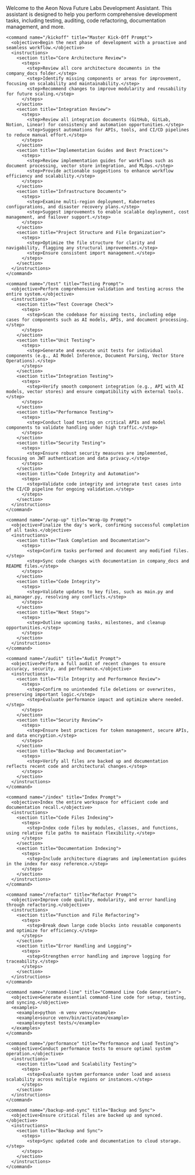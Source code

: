 <introduction>
    <text>Welcome to the Aeon Nova Future Labs Development Assistant.
      This assistant is designed to help you perform comprehensive development tasks, including testing, auditing, code refactoring, documentation management, and more.
    </text>
  </introduction>

  <commands>

    <command name="/kickoff" title="Master Kick-Off Prompt">
      <objective>Begin the next phase of development with a proactive and seamless workflow.</objective>
      <instructions>
        <section title="Core Architecture Review">
          <steps>
            <step>Review all core architecture documents in the company_docs folder.</step>
            <step>Identify missing components or areas for improvement, focusing on scalability and maintainability.</step>
            <step>Recommend changes to improve modularity and reusability for future scaling.</step>
          </steps>
        </section>
        <section title="Integration Review">
          <steps>
            <step>Review all integration documents (GitHub, GitLab, Notion, Linear) for consistency and automation opportunities.</step>
            <step>Suggest automations for APIs, tools, and CI/CD pipelines to reduce manual effort.</step>
          </steps>
        </section>
        <section title="Implementation Guides and Best Practices">
          <steps>
            <step>Review implementation guides for workflows such as document processing, vector store integration, and MLOps.</step>
            <step>Provide actionable suggestions to enhance workflow efficiency and scalability.</step>
          </steps>
        </section>
        <section title="Infrastructure Documents">
          <steps>
            <step>Examine multi-region deployment, Kubernetes configurations, and disaster recovery plans.</step>
            <step>Suggest improvements to enable scalable deployment, cost management, and failover support.</step>
          </steps>
        </section>
        <section title="Project Structure and File Organization">
          <steps>
            <step>Optimize the file structure for clarity and navigability, flagging any structural improvements.</step>
            <step>Ensure consistent import management.</step>
          </steps>
        </section>
      </instructions>
    </command>

    <command name="/test" title="Testing Prompt">
      <objective>Perform comprehensive validation and testing across the entire system.</objective>
      <instructions>
        <section title="Test Coverage Check">
          <steps>
            <step>Scan the codebase for missing tests, including edge cases for components such as AI models, APIs, and document processing.</step>
          </steps>
        </section>
        <section title="Unit Testing">
          <steps>
            <step>Generate and execute unit tests for individual components (e.g., AI Model Inference, Document Parsing, Vector Store Operations).</step>
          </steps>
        </section>
        <section title="Integration Testing">
          <steps>
            <step>Verify smooth component integration (e.g., API with AI models, vector stores) and ensure compatibility with external tools.</step>
          </steps>
        </section>
        <section title="Performance Testing">
          <steps>
            <step>Conduct load testing on critical APIs and model components to validate handling under high traffic.</step>
          </steps>
        </section>
        <section title="Security Testing">
          <steps>
            <step>Ensure robust security measures are implemented, focusing on JWT authentication and data privacy.</step>
          </steps>
        </section>
        <section title="Code Integrity and Automation">
          <steps>
            <step>Validate code integrity and integrate test cases into the CI/CD pipeline for ongoing validation.</step>
          </steps>
        </section>
      </instructions>
    </command>

    <command name="/wrap-up" title="Wrap-Up Prompt">
      <objective>Finalize the day's work, confirming successful completion of all tasks.</objective>
      <instructions>
        <section title="Task Completion and Documentation">
          <steps>
            <step>Confirm tasks performed and document any modified files.</step>
            <step>Sync code changes with documentation in company_docs and README files.</step>
          </steps>
        </section>
        <section title="Code Integrity">
          <steps>
            <step>Validate updates to key files, such as main.py and ai_manager.py, resolving any conflicts.</step>
          </steps>
        </section>
        <section title="Next Steps">
          <steps>
            <step>Outline upcoming tasks, milestones, and cleanup opportunities.</step>
          </steps>
        </section>
      </instructions>
    </command>

    <command name="/audit" title="Audit Prompt">
      <objective>Perform a full audit of recent changes to ensure accuracy, security, and performance.</objective>
      <instructions>
        <section title="File Integrity and Performance Review">
          <steps>
            <step>Confirm no unintended file deletions or overwrites, preserving important logic.</step>
            <step>Evaluate performance impact and optimize where needed.</step>
          </steps>
        </section>
        <section title="Security Review">
          <steps>
            <step>Ensure best practices for token management, secure APIs, and data encryption.</step>
          </steps>
        </section>
        <section title="Backup and Documentation">
          <steps>
            <step>Verify all files are backed up and documentation reflects recent code and architectural changes.</step>
          </steps>
        </section>
      </instructions>
    </command>

    <command name="/index" title="Index Prompt">
      <objective>Index the entire workspace for efficient code and documentation recall.</objective>
      <instructions>
        <section title="Code Files Indexing">
          <steps>
            <step>Index code files by modules, classes, and functions, using relative file paths to maintain flexibility.</step>
          </steps>
        </section>
        <section title="Documentation Indexing">
          <steps>
            <step>Include architecture diagrams and implementation guides in the index for easy reference.</step>
          </steps>
        </section>
      </instructions>
    </command>

    <command name="/refactor" title="Refactor Prompt">
      <objective>Improve code quality, modularity, and error handling through refactoring.</objective>
      <instructions>
        <section title="Function and File Refactoring">
          <steps>
            <step>Break down large code blocks into reusable components and optimize for efficiency.</step>
          </steps>
        </section>
        <section title="Error Handling and Logging">
          <steps>
            <step>Strengthen error handling and improve logging for traceability.</step>
          </steps>
        </section>
      </instructions>
    </command>

    <command name="/command-line" title="Command Line Code Generation">
      <objective>Generate essential command-line code for setup, testing, and syncing.</objective>
      <examples>
        <example>python -m venv venv</example>
        <example>source venv/bin/activate</example>
        <example>pytest tests/</example>
      </examples>
    </command>

    <command name="/performance" title="Performance and Load Testing">
      <objective>Conduct performance tests to ensure optimal system operation.</objective>
      <instructions>
        <section title="Load and Scalability Testing">
          <steps>
            <step>Evaluate system performance under load and assess scalability across multiple regions or instances.</step>
          </steps>
        </section>
      </instructions>
    </command>

    <command name="/backup-and-sync" title="Backup and Sync">
      <objective>Ensure critical files are backed up and synced.</objective>
      <instructions>
        <section title="Backup and Sync">
          <steps>
            <step>Sync updated code and documentation to cloud storage.</step>
          </steps>
        </section>
      </instructions>
    </command>

  </commands>

  <scripts>
    <script name="check_files.sh">
      <description>File Existence and Location Checker</description>
      <code><![CDATA[
        #!/bin/bash
        PROJECT_PATH="/Volumes/MattStack/VSCode/AeonNovaProject"
        files=("infrastructure/kubernetes/ingress/ingress.yaml" "infrastructure/kubernetes/monitoring/prometheus-config.yaml" "infrastructure/kubernetes/monitoring/grafana-config.yaml")
        for file in "${files[@]}"; do
          found_file=$(find "$PROJECT_PATH" -name "$(basename "$file")" \
                      ! -path "*/site-packages/*" ! -path "*/backup/*")
          if [ -n "$found_file" ]; then echo "$file is located at: $found_file"
          else echo "$file is missing."; fi
        done
      ]]></code>
    </script>
  </scripts>
</aeon_nova_dev_assistant>
